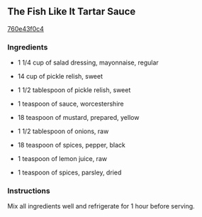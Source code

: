 ## The Fish Like It Tartar Sauce

[760e43f0c4](http://www.food.com/recipe/the-fish-like-it-tartar-sauce-191520)

### Ingredients

 - 1 1/4 cup of salad dressing, mayonnaise, regular

 - 14 cup of pickle relish, sweet

 - 1 1/2 tablespoon of pickle relish, sweet

 - 1 teaspoon of sauce, worcestershire

 - 18 teaspoon of mustard, prepared, yellow

 - 1 1/2 tablespoon of onions, raw

 - 18 teaspoon of spices, pepper, black

 - 1 teaspoon of lemon juice, raw

 - 1 teaspoon of spices, parsley, dried

### Instructions

Mix all ingredients well and refrigerate for 1 hour before serving.